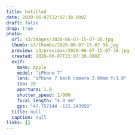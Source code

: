 ```yaml
---
title: Untitled
date: 2020-06-07T22:07:38.000Z
draft: false
drop: true
photo:
  url: s3/images/2020-06-07-15-07-38.jpg
  thumb: s3/thumbs/2020-06-07-15-07-38.jpg
  preview: s3/previews/2020-06-07-15-07-38.jpg
  created: 2020-06-07T22:07:38.000Z
  exif:
    make: Apple
    model: "iPhone 7"
    lens: "iPhone 7 back camera 3.99mm f/1.8"
    iso: 20
    aperture: 1.8
    shutter_speed: 1/900
    focal_length: "4.0 mm"
    gps: "47.757144 -122.243958"
  title: null
  caption: null
links: []
---
```

